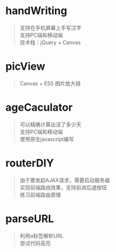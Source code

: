 # handWriting
> 支持在手机屏幕上手写汉字  
> 支持PC端和移动端  
> 技术栈：jQuery + Canvas

# picView
> Canvas + ES5 图片放大镜

# ageCaculator
> 可以精确计算出活了多少天  
> 支持PC端和移动端  
> 使用原生javascript编写  

# routerDIY
> 由于要发起AJAX请求，需要启动服务器    
> 实现前端路由效果，支持前进后退按钮  
> 练习前端路由原理

# parseURL
> 利用a标签解析URL    
> 尝试代码高亮  
